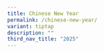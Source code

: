 ```yaml
---
title: Chinese New Year
permalink: /chinese-new-year/
variant: tiptap
description: ""
third_nav_title: "2025"
---
```

